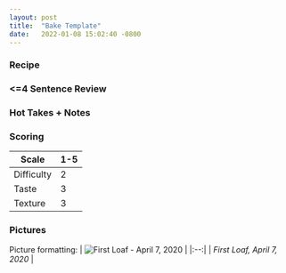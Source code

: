 ```yaml
---
layout: post
title:  "Bake Template"
date:   2022-01-08 15:02:40 -0800
---
```

### Recipe

### <=4 Sentence Review

### Hot Takes + Notes

### Scoring

|   Scale     | 1-5         |
| ----------- | ----------- |
| Difficulty  | 2           |
| Taste       | 3           |
| Texture     | 3           |

### Pictures

Picture formatting:
| ![First Loaf - April 7, 2020](https://user-images.githubusercontent.com/15069517/148862086-42bb42aa-c807-46bb-aa89-67b476822a8d.png) | 
|:--:| 
| *First Loaf, April 7, 2020* |